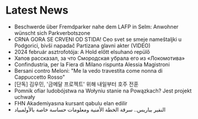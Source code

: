 # Latest News
-  Beschwerde über Fremdparker nahe dem LAFP in Selm: Anwohner wünscht sich Parkverbotszone
-  CRNA GORA SE CRVENI OD STIDA! Ceo svet se smeje nameštaljki u Podgorici, bivši napadač Partizana glavni akter (VIDEO)
-  2024 február asztrofotója: A Hold előtt elsuhanó repülő
-  Хапов рассказал, за что Смородская убрала его из «Локомотива»
-  Confindustria, per la Fiera di Milano rispunta Alessia Magistroni
-  Bersani contro Meloni: "Me la vedo travestita come nonna di Cappuccetto Rosso"
-  [단독] 김우민, '금메달 프로젝트' 위해 내일부터 호주 전훈
-  Pomnik ofiar ludobójstwa na Wołyniu stanie na Powązkach? Jest projekt uchwały
-  FHN Akademiyasına kursant qəbulu elan edilir
-  النفير بباريس.. سرقة الخطة الأمنية ومعلومات حساسة خاصة بالأولمبياد
